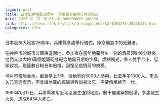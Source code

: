 ```yaml
---
layout: post
title: 日本阪神地震28周年　兵庫縣多處舉行悼念儀式
date: 2023-01-17 16:05:10.000000000 +08:00
link: https://news.rthk.hk/rthk/ch/component/k2/1684246-20230117.htm
categories: rthk
---
```


日本阪神大地震28周年，兵庫縣多處舉行儀式，悼念地震中的死難者。

在神戶市的城市公園東遊園地，參加者在當年地震發生一刻的清晨5時46分默哀，他們又以大約1萬個燈籠砌成紀念地震日期的字樣，燃點燭光，多人雙手合十、低頭致哀。燈籠數目較去年倍增，回復至疫情前的規模。

神戶市當局表示，截至早上7時，活動有約5000人參與，比去年多1000人。市長久元喜造表示，不會讓地震的經驗與教訓被淡忘，需要傳承給下一代。

1995年1月17日，兵庫縣和附近地區發生強烈地震，數十座建築物倒塌，多處發生火災，造成6434人死亡。
